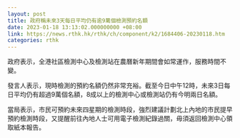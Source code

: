 ```yaml
---
layout: post
title: 政府稱未來3天每日平均仍有逾9萬個檢測預約名額
date: 2023-01-18 13:13:02.000000000 +08:00
link: https://news.rthk.hk/rthk/ch/component/k2/1684406-20230118.htm
categories: rthk
---
```


政府表示，全港社區檢測中心及檢測站在農曆新年期間會如常運作，服務時間不變。

發言人表示，現時檢測的預約名額仍然非常充裕。截至今日中午12時，未來3日每日平均仍有超過9萬個名額，8成以上的檢測中心或檢測站仍有今明兩日名額。

當局表示，市民可預約未來四星期的檢測時段，強烈建議計劃北上內地的巿民提早預約檢測時段，又提醒前往內地人士可用電子檢測紀錄過關，毋須返回檢測中心領取紙本報告。
